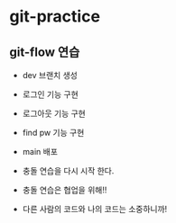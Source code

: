 # git-practice

## git-flow 연습

- dev 브랜치 생성

- 로그인 기능 구현

- 로그아웃 기능 구현

- find pw 기능 구현

- main 배포

- 충돌 연습을 다시 시작 한다.

- 충돌 연습은 협업을 위해!!

- 다른 사람의 코드와 나의 코드는 소중하니까!
